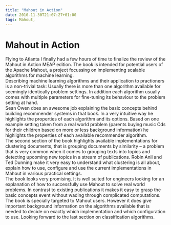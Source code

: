 ```yaml
---
title: "Mahout in Action"
date: 2010-11-30T21:07:27+01:00
tags: Mahout,
---
```


# Mahout in Action


Flying to Atlanta I finally had a few hours of time to finalize the review of the Mahout in Action MEAP edition. The 
book is intended for potential users of the Apache Mahout, a project focussing on implementing scalable algorithms for 
machine learning.<br>Describing machine learning algorithms and their application to practioners is a non-trivial task: 
Usually there is more than one algorithm available for seemingly identically problem settings. In addition each 
algorithm usually comes with multiple parameters for fine-tuning its behaviour to the problem setting at hand.<br>Sean 
Owen does an awesome job explaining the basic concepts behind building recommender systems in that book. In a very 
intuitive way he highlights the properties of each algorithm and its options. Based on one example setting taken from a 
real world problem (parents buying music Cds for their children based on more or less background information) he 
highlights the properties of each available recommender algorithm.<br>The second section of the book highlights 
available implementations for clustering documents, that is grouping documents by similarity – a problem that is very 
common when it comes to grouping texts into topics and detecting upcoming new topics in a stream of publications. Robin 
Anil and Ted Dunning make it very easy to understand what clustering is all about, explain how to use, configure and 
use the current implementations in Mahout in various practical settings.<br>The book looks very promising. It is well 
suited for engineers looking for an explanation of how to successfully use Mahout to solve real world problems. In 
contrast to existing publications it makes it easy to grasp the basic concepts event without wading through complicated 
computations. The book is specially targeted to Mahout users. However it does give important background information on 
the algorithms available that is needed to decide on exactly which implementation and which configuration to use. 
Looking forward to the last section on classification algorithms.

